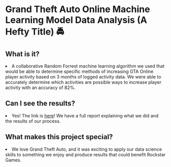 <h1>Grand Theft Auto Online Machine Learning Model Data Analysis (A Hefty Title) 🚔</h1>
<h2>What is it?</h2>
<li>A collaborative Random Forrest machine learning algorithm we used that would be able to determine specific methods of increasing GTA Online player
  activity based on 3 months of logged activity data. We were able to accurately determine which activities are possible ways to increase player
  activity with an accuracy of 82%.
</li>
<h2>Can I see the results?</h2>
<li>Yes! The link is 
  <a href = "https://github.com/SaulTopete/gta-online-ml-model-analysis/blob/main/GTA_Final_Report_Code.pdf">here</a>! We have a full report
  explaining what we did and the results of our process.
</li>
<h2>What makes this project special?</h2>
<li>We love Grand Theft Auto, and it was exciting to apply our data science skills to something we enjoy and produce results that 
could benefit Rockstar Games.</li>

